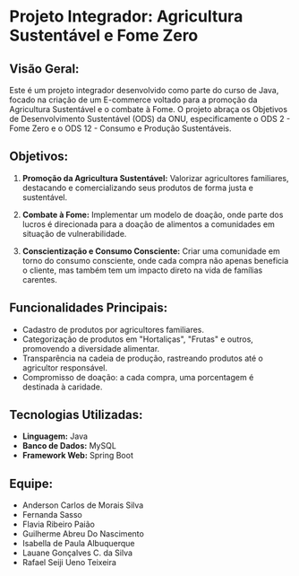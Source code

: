 # Projeto Integrador: Agricultura Sustentável e Fome Zero

## Visão Geral:

Este é um projeto integrador desenvolvido como parte do curso de Java, focado na criação de um E-commerce voltado para a promoção da Agricultura Sustentável e o combate à Fome. O projeto abraça os Objetivos de Desenvolvimento Sustentável (ODS) da ONU, especificamente o ODS 2 - Fome Zero e o ODS 12 - Consumo e Produção Sustentáveis.  

## Objetivos:

1. **Promoção da Agricultura Sustentável:** Valorizar agricultores familiares, destacando e comercializando seus produtos de forma justa e sustentável.

2. **Combate à Fome:** Implementar um modelo de doação, onde parte dos lucros é direcionada para a doação de alimentos a comunidades em situação de vulnerabilidade.

3. **Conscientização e Consumo Consciente:** Criar uma comunidade em torno do consumo consciente, onde cada compra não apenas beneficia o cliente, mas também tem um impacto direto na vida de famílias carentes.

## Funcionalidades Principais:

- Cadastro de produtos por agricultores familiares.
- Categorização de produtos em "Hortaliças", "Frutas" e outros, promovendo a diversidade alimentar.
- Transparência na cadeia de produção, rastreando produtos até o agricultor responsável.
- Compromisso de doação: a cada compra, uma porcentagem é destinada à caridade.

## Tecnologias Utilizadas:

- **Linguagem:** Java
- **Banco de Dados:** MySQL
- **Framework Web:** Spring Boot

## Equipe:

- Anderson Carlos de Morais Silva
- Fernanda Sasso
- Flavia Ribeiro Paião
- Guilherme Abreu Do Nascimento
- Isabella de Paula Albuquerque
- Lauane Gonçalves C. da Silva
- Rafael Seiji Ueno Teixeira
